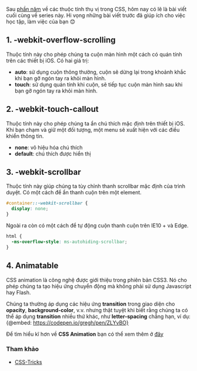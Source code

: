 Sau [phần năm](https://viblo.asia/p/nhung-thuoc-tinh-thu-vi-trong-css-p5-Ljy5VqVMlra) về các thuộc tính thụ vị trong CSS, hôm nay có lẽ là bài viết cuối cùng về series này. Hi vọng những bài viết trước đã giúp ích cho việc học tập, làm việc của bạn :blush:
## 1. -webkit-overflow-scrolling
Thuộc tính này cho phép chúng ta cuộn màn hình một cách có quán tính trên các thiết bị iOS. Có hai giá trị:

- **auto**: sử dụng cuộn thông thường, cuộn sẽ dừng lại trong khoảnh khắc khi bạn gỡ ngón tay ra khỏi màn hình.
- **touch**: sử dụng quán tính khi cuộn, sẽ tiếp tục cuộn màn hình sau khi bạn gỡ ngón tay ra khỏi màn hình.
 
## 2. -webkit-touch-callout
Thuộc tính này cho phép chúng ta ẩn chú thích mặc định trên thiết bị iOS. Khi bạn chạm và giữ một đối tượng, một menu sẽ xuất hiện với các điều khiển thông tin.
- **none**: vô hiệu hóa chú thích
- **default**: chú thích được hiển thị

 ## 3. -webkit-scrollbar
 Thuộc tính này giúp chúng ta tùy chỉnh thanh scrollbar mặc định của trình duyệt. Có một cách để ẩn thanh cuộn trên một element.
```css
#container::-webkit-scrollbar {
  display: none;
}
```

Ngoài ra còn có một cách để tự động cuộn thanh cuộn trên IE10 + và Edge.
```css
html {
  -ms-overflow-style: ms-autohiding-scrollbar;
}
```
 ## 4. Animatable
 CSS animation là công nghệ được giới thiệu trong phiên bản CSS3. Nó cho phép chúng ta tạo hiệu ứng chuyển động mà không phải sử dụng Javascript hay Flash.
 
Chúng ta thường áp dụng các hiệu ứng **transition** trong giao diện cho  **opacity**, **background-color**, v.v. nhưng thật tuyệt khi biết rằng chúng ta có thể áp dụng **transition**  nhiều thứ khác, như **letter-spacing** chẳng hạn, ví dụ:
{@embed: https://codepen.io/gregh/pen/ZLYvBO}

Để tìm hiểu kĩ hơn về **CSS Animation** bạn có thể xem thêm ở [đây](https://developer.mozilla.org/en-US/docs/Web/CSS/CSS_animated_properties)

### Tham khảo 
* [CSS-Tricks](https://css-tricks.com/lets-look-50-interesting-css-properties-values/)